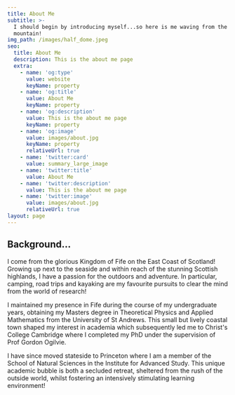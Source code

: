 ```yaml
---
title: About Me
subtitle: >-
  I should begin by introducing myself...so here is me waving from the side of a
  mountain!
img_path: /images/half_dome.jpeg
seo:
  title: About Me
  description: This is the about me page
  extra:
    - name: 'og:type'
      value: website
      keyName: property
    - name: 'og:title'
      value: About Me
      keyName: property
    - name: 'og:description'
      value: This is the about me page
      keyName: property
    - name: 'og:image'
      value: images/about.jpg
      keyName: property
      relativeUrl: true
    - name: 'twitter:card'
      value: summary_large_image
    - name: 'twitter:title'
      value: About Me
    - name: 'twitter:description'
      value: This is the about me page
    - name: 'twitter:image'
      value: images/about.jpg
      relativeUrl: true
layout: page
---
```

## Background...

I come from the glorious Kingdom of Fife on the East Coast of Scotland! Growing up next to the seaside and within reach of the stunning Scottish highlands, I have a passion for the outdoors and adventure. In particular, camping, road trips and kayaking are my favourite pursuits to clear the mind from the world of research!

I maintained my presence in Fife during the course of my undergraduate years, obtaining my Masters degree in Theoretical Physics and Applied Mathematics from the University of St Andrews. This small but lively coastal town shaped my interest in academia which subsequently led me to Christ's College Cambridge where I completed my PhD under the supervision of Prof Gordon Ogilvie.

I have since moved stateside to Princeton where I am a member of the School of Natural Sciences in the Institute for Advanced Study. This unique academic bubble is both a secluded retreat, sheltered from the rush of the outside world, whilst fostering an intensively stimulating learning environment!
